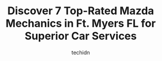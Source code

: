 ---
layout: ampstory
image: https://images.unsplash.com/photo-1640168822478-3e59ab26add1?ixlib=rb-4.0.3&ixid=MnwxMjA3fDB8MHxwaG90by1wYWdlfHx8fGVufDB8fHx8&auto=format&fit=crop&w=640&h=853&q=80
author: techidn
featured: false
description: Looking for reliable and skilled Mazda Mechanic in Ft. Myers FL, USA? Your search ends here with the 7 best Mazda Mechanic in town. With their expertise and commitment to delivering exceptio
title: Discover 7 Top-Rated Mazda Mechanics in Ft. Myers FL for Superior Car Services
cover:
   title: Discover 7 Top-Rated Mazda Mechanics in Ft. Myers FL for Superior Car Services
   subtitle: Rickpate
   background: https://images.unsplash.com/photo-1640168822478-3e59ab26add1?ixlib=rb-4.0.3&ixid=MnwxMjA3fDB8MHxwaG90by1wYWdlfHx8fGVufDB8fHx8&auto=format&fit=crop&w=640&h=853&q=80

pages: 
 - layout: thirds
   top: <h1>#1 Karr Automotive</h1>
   bottom: "<p>We brought our Ford Explorer for repair. Karr Automotive very thoroughly diagnosed with full vehicle inspection with pictures. John was very professional and helpful thro</p>"
   background: https://www.knot35.com/toplist/wp-content/uploads/2023/06/best-mazda-mechanic-1-in-ft-myers-fl-1685832328.png
   backgroundblur: true
 - layout: thirds
   top: <h1>#2 Tills Import Car Clinic</h1>
   bottom: "<p>1830 Boy Scout Dr, Fort Myers, FL 33907, United States</p>"
   background: https://www.knot35.com/toplist/wp-content/uploads/2023/06/best-mazda-mechanic-2-in-ft-myers-fl-1685832330.jpeg
   cta:
      link: https://www.knot35.com/toplist/discover-7-top-rated-mazda-mechanics-in-ft-myers-fl-for-superior-car-services/
      text: Discover 7 Top-Rated Mazda Mechanics in Ft. Myers FL for Superior Car Services
 - layout: thirds
   top: <h1>#3 Edison Auto Service</h1>
   bottom: "<p>28 Mildred Dr, Fort Myers, FL 33901, United States</p>"
   background: https://www.knot35.com/toplist/wp-content/uploads/2023/06/best-mazda-mechanic-3-in-ft-myers-fl-1685832331.jpeg
   cta:
      link: https://www.knot35.com/toplist/discover-7-top-rated-mazda-mechanics-in-ft-myers-fl-for-superior-car-services/
      text: Discover 7 Top-Rated Mazda Mechanics in Ft. Myers FL for Superior Car Services
 - layout: thirds
   top: <h1>#4 WG Auto Repair & Collision</h1>
   bottom: "<p>3802 Hanson St #7, Fort Myers, FL 33916, United States</p>"
   background: https://images.unsplash.com/photo-1614648718611-0635f29016cb?ixlib=rb-4.0.3&ixid=MnwxMjA3fDB8MHxwaG90by1wYWdlfHx8fGVufDB8fHx8&auto=format&fit=crop&w=640&h=853&q=80
   cta:
      link: https://www.knot35.com/toplist/discover-7-top-rated-mazda-mechanics-in-ft-myers-fl-for-superior-car-services/
      text: Discover 7 Top-Rated Mazda Mechanics in Ft. Myers FL for Superior Car Services
 - layout: thirds
   top: <h1>#5 Jordans Automotive & Electric</h1>
   bottom: "<p>6241 Metro Plantation Rd, Fort Myers, FL 33966, United States</p>"
   background: https://images.unsplash.com/photo-1489648022186-8f49310909a0?ixlib=rb-4.0.3&ixid=MnwxMjA3fDB8MHxwaG90by1wYWdlfHx8fGVufDB8fHx8&auto=format&fit=crop&w=640&h=853&q=80
   cta:
      link: https://www.knot35.com/toplist/discover-7-top-rated-mazda-mechanics-in-ft-myers-fl-for-superior-car-services/
      text: Discover 7 Top-Rated Mazda Mechanics in Ft. Myers FL for Superior Car Services
 - layout: thirds
   top: <h1>#6 Automotion</h1>
   bottom: "<p>86 Mildred Dr, Fort Myers, FL 33901, United States</p>"
   background: https://images.unsplash.com/photo-1632260260864-caf7fde5ec36?ixlib=rb-4.0.3&ixid=MnwxMjA3fDB8MHxwaG90by1wYWdlfHx8fGVufDB8fHx8&auto=format&fit=crop&w=640&h=853&q=80
   cta:
      link: https://www.knot35.com/toplist/discover-7-top-rated-mazda-mechanics-in-ft-myers-fl-for-superior-car-services/
      text: Discover 7 Top-Rated Mazda Mechanics in Ft. Myers FL for Superior Car Services
 - layout: thirds
   top: <h1>#7 Mazda of Fort Myers Service Department</h1>
   bottom: "<p>2892 Colonial Blvd, Fort Myers, FL 33966, United States</p>"
   background: https://images.unsplash.com/photo-1615749413727-825b59a857b5?ixlib=rb-4.0.3&ixid=MnwxMjA3fDB8MHxwaG90by1wYWdlfHx8fGVufDB8fHx8&auto=format&fit=crop&w=640&h=853&q=80
   cta:
      link: https://www.knot35.com/toplist/discover-7-top-rated-mazda-mechanics-in-ft-myers-fl-for-superior-car-services/
      text: Discover 7 Top-Rated Mazda Mechanics in Ft. Myers FL for Superior Car Services
 - layout: thirds
   middle: Continue reading...
   background: https://images.unsplash.com/photo-1595364397663-fca4f075d796?ixlib=rb-4.0.3&ixid=MnwxMjA3fDB8MHxwaG90by1wYWdlfHx8fGVufDB8fHx8&auto=format&fit=crop&w=640&h=853&q=80
   cta:
      link: https://www.knot35.com/toplist/discover-7-top-rated-mazda-mechanics-in-ft-myers-fl-for-superior-car-services/
      text: Discover 7 Top-Rated Mazda Mechanics in Ft. Myers FL for Superior Car Services
      
---